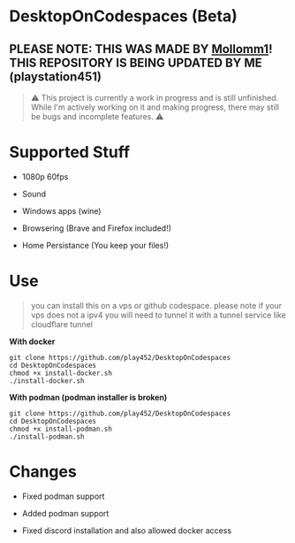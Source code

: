 # DesktopOnCodespaces (Beta)
## PLEASE NOTE: THIS WAS MADE BY [**Mollomm1**](https://git.mollomm1.dev/Mollomm1/DesktopOnCodespaces)! THIS REPOSITORY IS BEING UPDATED BY ME (playstation451)

> ⚠️ This project is currently a work in progress and is still unfinished. While I'm actively working on it and making progress, there may still be bugs and incomplete features. ⚠️

# Supported Stuff

* 1080p 60fps

* Sound

* Windows apps (wine)

* Browsering (Brave and Firefox included!)

* Home Persistance (You keep your files!)

# Use

> you can install this on a vps or github codespace.
> please note if your vps does not a ipv4 you will need to tunnel it with a tunnel service like cloudflare tunnel

**With docker**
```
git clone https://github.com/play452/DesktopOnCodespaces
cd DesktopOnCodespaces
chmod +x install-docker.sh
./install-docker.sh
```

**With podman (podman installer is broken)**
```
git clone https://github.com/play452/DesktopOnCodespaces
cd DesktopOnCodespaces
chmod +x install-podman.sh
./install-podman.sh
```

# Changes
- Fixed podman support

- Added podman support

- Fixed discord installation and also allowed docker access
